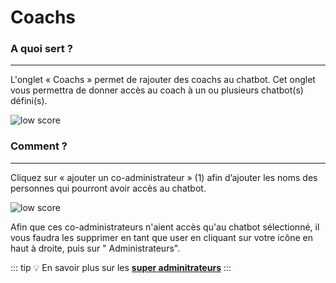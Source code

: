 **Coachs**
===========================


### A quoi sert ?
---
L'onglet « Coachs » permet de rajouter des coachs au chatbot. Cet onglet vous permettra de donner accès au coach à un ou plusieurs chatbot(s) défini(s).

<div class="image_center">
  <img :src="$withBase('/assets/img/fr/parametres/coach1.png')" alt="low score">
</div>



### Comment ?
---
Cliquez sur « ajouter un co-administrateur » (1) afin d’ajouter les noms des personnes qui pourront avoir accès au chatbot.

<div class="image_center">
  <img :src="$withBase('/assets/img/fr/parametres/coach2.png')" alt="low score">
</div>


Afin que ces co-administrateurs n'aient accès qu'au chatbot sélectionné, il vous faudra les supprimer en tant que user en cliquant sur votre icône en haut à droite, puis sur " Administrateurs".

::: tip 💡
En savoir plus sur les [**super adminitrateurs**](/fr/chatbot/administrateur_de_licence)
:::
